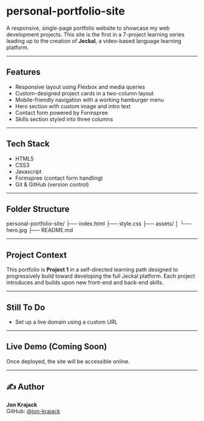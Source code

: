 # personal-portfolio-site

A responsive, single-page portfolio website to showcase my web development projects. This site is the first in a 7-project learning series leading up to the creation of **Jeckal**, a video-based language learning platform.

---

## Features

- Responsive layout using Flexbox and media queries
- Custom-designed project cards in a two-column layout
- Mobile-friendly navigation with a working hamburger menu
- Hero section with custom image and intro text
- Contact form powered by Formspree
- Skills section styled into three columns

---

## Tech Stack

- HTML5
- CSS3
- Javascript
- Formspree (contact form handling)
- Git & GitHub (version control)

---

## Folder Structure

personal-portfolio-site/
├── index.html
├── style.css
├── assets/
│ └── hero.jpg
├── README.md


---

## Project Context

This portfolio is **Project 1** in a self-directed learning path designed to progressively build toward developing the full Jeckal platform. Each project introduces and builds upon new front-end and back-end skills.

---

## Still To Do

- Set up a live domain using a custom URL

---

## Live Demo (Coming Soon)

Once deployed, the site will be accessible online.  

---

## ✍️ Author

**Jon Krajack**  
GitHub: [@jon-krajack](https://github.com/jon-krajack)

